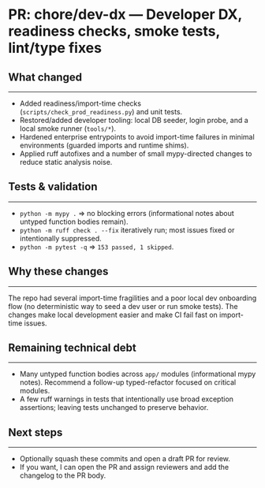 # PR: chore/dev-dx — Developer DX, readiness checks, smoke tests, lint/type fixes

## What changed

---
- Added readiness/import-time checks (`scripts/check_prod_readiness.py`) and unit tests.
- Restored/added developer tooling: local DB seeder, login probe, and a local smoke runner (`tools/*`).
- Hardened enterprise entrypoints to avoid import-time failures in minimal environments (guarded imports and runtime shims).
- Applied ruff autofixes and a number of small mypy-directed changes to reduce static analysis noise.

## Tests & validation

---
- `python -m mypy .` => no blocking errors (informational notes about untyped function bodies remain).
- `python -m ruff check . --fix` iteratively run; most issues fixed or intentionally suppressed.
- `python -m pytest -q` => `153 passed, 1 skipped`.

## Why these changes

---
The repo had several import-time fragilities and a poor local dev onboarding flow (no deterministic way to seed a dev user or run smoke tests). The changes make local development easier and make CI fail fast on import-time issues.

## Remaining technical debt

---
- Many untyped function bodies across `app/` modules (informational mypy notes). Recommend a follow-up typed-refactor focused on critical modules.
- A few ruff warnings in tests that intentionally use broad exception assertions; leaving tests unchanged to preserve behavior.

## Next steps

---
- Optionally squash these commits and open a draft PR for review.
- If you want, I can open the PR and assign reviewers and add the changelog to the PR body.

